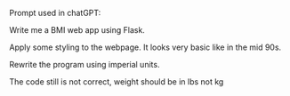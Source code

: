 
Prompt used in chatGPT:

Write me a BMI web app using Flask.

Apply some styling to the webpage.  It looks very basic like in the mid 90s.

Rewrite the program using imperial units.

The code still is not correct, weight should be in lbs not kg